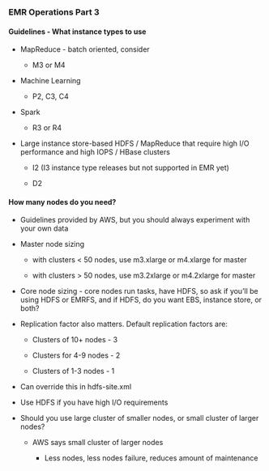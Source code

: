 ### EMR Operations Part 3

#### Guidelines - What instance types to use

* MapReduce - batch oriented, consider 

    * M3 or M4

* Machine Learning

    * P2, C3, C4

* Spark

    * R3 or R4

* Large instance store-based HDFS / MapReduce that require high I/O performance and high IOPS / HBase clusters

    * I2 (I3 instance type releases but not supported in EMR yet)

    * D2

#### How many nodes do you need?

* Guidelines provided by AWS, but you should always experiment with your own data

* Master node sizing

    * with clusters < 50 nodes, use m3.xlarge or m4.xlarge for master

    * with clusters > 50 nodes, use m3.2xlarge or m4.2xlarge for master

* Core node sizing - core nodes run tasks, have HDFS, so ask if you’ll be using HDFS or EMRFS, and if HDFS, do you want EBS, instance store, or both?  

* Replication factor also matters.  Default replication factors are:

    * Clusters of 10+ nodes - 3

    * Clusters for 4-9 nodes - 2

    * Clusters of 1-3 nodes - 1

* Can override this in hdfs-site.xml

* Use HDFS if you have high I/O requirements

* Should you use large cluster of smaller nodes, or small cluster of larger nodes?

    * AWS says small cluster of larger nodes

        * Less nodes, less nodes failure, reduces amount of maintenance
